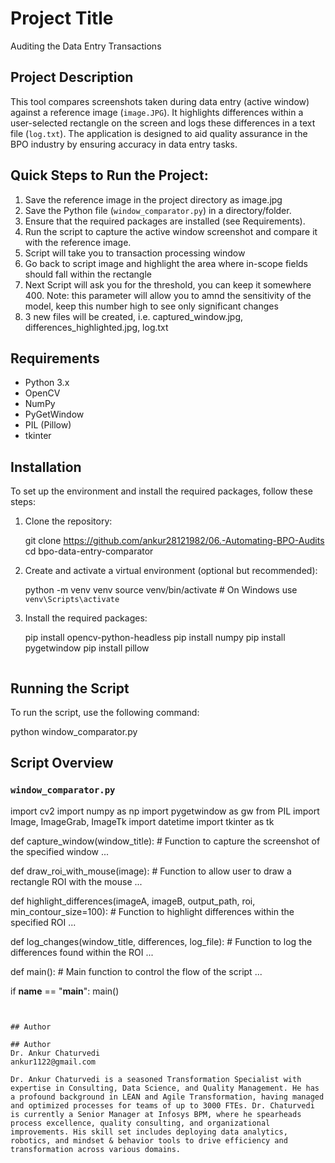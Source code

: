 # Project Title
Auditing the Data Entry Transactions

## Project Description
This tool compares screenshots taken during data entry (active window) against a reference image (`image.JPG`). It highlights differences within a user-selected rectangle on the screen and logs these differences in a text file (`log.txt`). The application is designed to aid quality assurance in the BPO industry by ensuring accuracy in data entry tasks.

## Quick Steps to Run the Project:
1. Save the reference image in the project directory as image.jpg
2. Save the Python file (`window_comparator.py`) in a directory/folder.
3. Ensure that the required packages are installed (see Requirements).
4. Run the script to capture the active window screenshot and compare it with the reference image.
5. Script will take you to transaction processing window
6. Go back to script image and highlight the area where in-scope fields should fall within the rectangle
7. Next Script will ask you for the threshold, you can keep it somewhere 400. Note: this parameter will allow you to amnd the sensitivity of the model, keep this number high to see only significant changes
8. 3 new files will be created, i.e. captured_window.jpg, differences_highlighted.jpg, log.txt

## Requirements
- Python 3.x
- OpenCV
- NumPy
- PyGetWindow
- PIL (Pillow)
- tkinter

## Installation
To set up the environment and install the required packages, follow these steps:

1. Clone the repository:

   git clone https://github.com/ankur28121982/06.-Automating-BPO-Audits
   cd bpo-data-entry-comparator
   

2. Create and activate a virtual environment (optional but recommended):

   
   python -m venv venv
   source venv/bin/activate    # On Windows use `venv\Scripts\activate`
   

3. Install the required packages:

      pip install opencv-python-headless
   pip install numpy
   pip install pygetwindow
   pip install pillow
   ```

## Running the Script

To run the script, use the following command:


python window_comparator.py


## Script Overview

### `window_comparator.py`


import cv2
import numpy as np
import pygetwindow as gw
from PIL import Image, ImageGrab, ImageTk
import datetime
import tkinter as tk

def capture_window(window_title):
    # Function to capture the screenshot of the specified window
    ...

def draw_roi_with_mouse(image):
    # Function to allow user to draw a rectangle ROI with the mouse
    ...

def highlight_differences(imageA, imageB, output_path, roi, min_contour_size=100):
    # Function to highlight differences within the specified ROI
    ...

def log_changes(window_title, differences, log_file):
    # Function to log the differences found within the ROI
    ...

def main():
    # Main function to control the flow of the script
    ...

if __name__ == "__main__":
    main()
```


## Author

## Author
Dr. Ankur Chaturvedi
ankur1122@gmail.com

Dr. Ankur Chaturvedi is a seasoned Transformation Specialist with expertise in Consulting, Data Science, and Quality Management. He has a profound background in LEAN and Agile Transformation, having managed and optimized processes for teams of up to 3000 FTEs. Dr. Chaturvedi is currently a Senior Manager at Infosys BPM, where he spearheads process excellence, quality consulting, and organizational improvements. His skill set includes deploying data analytics, robotics, and mindset & behavior tools to drive efficiency and transformation across various domains.
